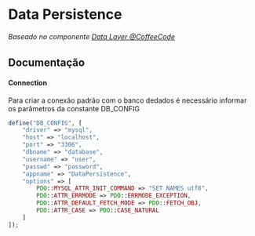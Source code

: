 # Data Persistence

###### Baseado no componente [Data Layer @CoffeeCode](https://github.com/robsonvleite/datalayer)

## Documentação

#### Connection

Para criar a conexão padrão com o banco dedados é necessário informar os parâmetros da constante DB_CONFIG

```php
define("DB_CONFIG", [
    "driver" => "mysql",
    "host" => "localhost",
    "port" => "3306",
    "dbname" => "database",
    "username" => "user",
    "passwd" => "password",
    "appname" => "DataPersistence",
    "options" => [
        PDO::MYSQL_ATTR_INIT_COMMAND => "SET NAMES utf8",
        PDO::ATTR_ERRMODE => PDO::ERRMODE_EXCEPTION,
        PDO::ATTR_DEFAULT_FETCH_MODE => PDO::FETCH_OBJ,
        PDO::ATTR_CASE => PDO::CASE_NATURAL
    ]
]);
```